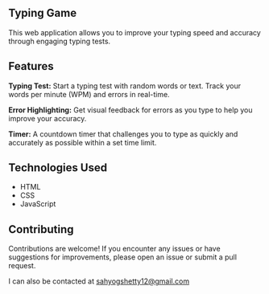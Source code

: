 ## Typing Game
This web application allows you to improve your typing speed and accuracy through engaging typing tests.

## Features
**Typing Test:** Start a typing test with random words or text. Track your words per minute (WPM) and errors in real-time.

**Error Highlighting:** Get visual feedback for errors as you type to help you improve your accuracy.

**Timer:** A countdown timer that challenges you to type as quickly and accurately as possible within a set time limit.

## Technologies Used
* HTML
* CSS
* JavaScript

## Contributing
Contributions are welcome! If you encounter any issues or have suggestions for improvements, please open an issue or submit a pull request.

I can also be contacted at sahyogshetty12@gmail.com
